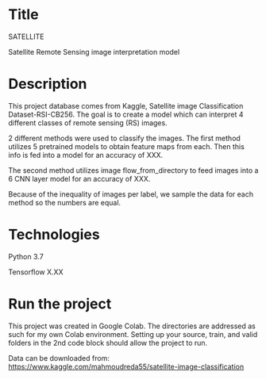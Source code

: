 # Title
SATELLITE

Satellite Remote Sensing image interpretation model 

# Description 
This project database comes from Kaggle, Satellite image Classification Dataset-RSI-CB256. The goal is to create a model which can interpret 4 different classes of remote sensing (RS) images.

2 different methods were used to classify the images. The first method utilizes 5 pretrained models to obtain feature maps from each. Then this info is fed into a model for an accuracy of XXX.

The second method utilizes image flow_from_directory to feed images into a 6 CNN layer model for an accuracy of XXX.

Because of the inequality of images per label, we sample the data for each method so the numbers are equal.

# Technologies 
Python 3.7 

Tensorflow X.XX

# Run the project
This project was created in Google Colab. The directories are addressed as such for my own Colab environment. Setting up your source, train, and valid folders in the 2nd code block should allow the project to run.

Data can be downloaded from:  https://www.kaggle.com/mahmoudreda55/satellite-image-classification

